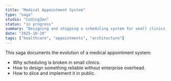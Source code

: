 ```yaml
---
title: "Medical Appointment System"
type: "saga"
studio: "CodingZen"
status: "in progress"
summary: "Designing and shipping a scheduling system for small clinics, from first pain point to working software."
date: "2025-10-20"
tags: ["healthcare", "appointments", "architecture"]
---
```


This saga documents the evolution of a medical appointment system:
- Why scheduling is broken in small clinics.
- How to design something reliable without enterprise overhead.
- How to slice and implement it in public.
